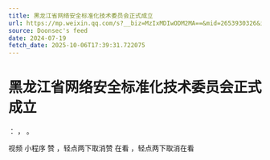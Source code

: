 ```yaml
---
title: 黑龙江省网络安全标准化技术委员会正式成立
url: https://mp.weixin.qq.com/s?__biz=MzIxMDIwODM2MA==&mid=2653930326&idx=2&sn=1ed56905228fa907a6f51bc9ded57294
source: Doonsec's feed
date: 2024-07-19
fetch_date: 2025-10-06T17:39:31.722075
---
```


# 黑龙江省网络安全标准化技术委员会正式成立

：
，
。

视频
小程序
赞
，轻点两下取消赞
在看
，轻点两下取消在看
